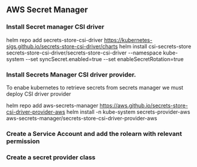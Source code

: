 ## AWS Secret Manager

### Install Secret manager CSI driver 
helm repo add secrets-store-csi-driver https://kubernetes-sigs.github.io/secrets-store-csi-driver/charts
helm install csi-secrets-store secrets-store-csi-driver/secrets-store-csi-driver --namespace kube-system --set syncSecret.enabled=true --set enableSecretRotation=true

### Install Secrets Manager CSI driver provider.
To enabe kubernetes to retrieve secrets from secrets manager we must deploy CSI driver provider

helm repo add aws-secrets-manager https://aws.github.io/secrets-store-csi-driver-provider-aws
helm install -n kube-system secrets-provider-aws aws-secrets-manager/secrets-store-csi-driver-provider-aws


### Create a Service Account and add the rolearn with relevant permission


### Create a secret provider class